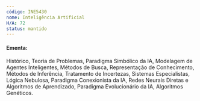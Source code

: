 ```yaml
---
código: INE5430
nome: Inteligência Artificial
H/A: 72
status: mantido
---
```


#### Ementa:
Histórico, Teoria de Problemas, Paradigma Simbólico da IA, Modelagem de Agentes Inteligentes, Métodos de Busca, Representação de Conhecimento, Métodos de Inferência, Tratamento de Incertezas, Sistemas Especialistas, Lógica Nebulosa, Paradigma Conexionista da IA, Redes Neurais Diretas e Algoritmos de Aprendizado, Paradigma Evolucionário da IA, Algoritmos Genéticos.

